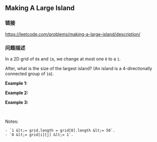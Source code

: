 ## Making A Large Island  
### 链接  
https://leetcode.com/problems/making-a-large-island/description/  
### 问题描述
In a 2D grid of `0`s and `1`s, we change at most one `0` to a `1`.

After, what is the size of the largest island?&nbsp;(An island is a 4-directionally connected group of `1`s).

**Example 1:**

**Example 2:**

**Example 3:**

&nbsp;

Notes:

	- `1 &lt;= grid.length = grid[0].length &lt;= 50`.
	- `0 &lt;= grid[i][j] &lt;= 1`.

&nbsp;
